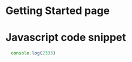 # Getting Started page

# Javascript code snippet

```js
  console.log(2333)
```

<script>
  console.log(2333)
</script>